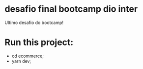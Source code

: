 # desafio final bootcamp dio inter
Ultimo desafio do bootcamp!


# Run this project:
- cd ecommerce;
- yarn dev;

